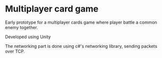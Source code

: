 # Multiplayer card game

Early prototype for a multiplayer cards game where player battle a common enemy together.

Developed using Unity

The networking part is done using c#'s networking library, sending packets over TCP.
